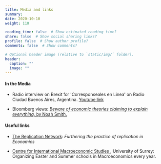 ```yaml
---
title: Media and links
summary:
date: 2020-10-10
weight: 110

reading_time: false  # Show estimated reading time?
share: false  # Show social sharing links?
profile: false  # Show author profile?
comments: false  # Show comments?

# Optional header image (relative to `static/img/` folder).
header:
  caption: ""
  image: ""
---
```

#### In the Media

* Radio interview on Brexit for 'Corresponseales en Linea' on Radio Ciudad Buenos Aires, Argentina. <a href="https://www.youtube.com/embed/NYGaAnNQyoc?autoplay=1&auto_play=true">Youtube link</a>

* Bloomberg views: <a href="https://www.bloomberg.com/opinion/articles/2019-04-23/modern-monetary-theory-austrian-economics-deserve-skepticism">*Beware of economic theories claiming to explain everything*, by Noah Smith. </a>



#### Useful links

* <a href="https://replicationnetwork.com">The Replication Network</a>: *Furthering the practice of replication in Economics* 

* <a href="https://www.surrey.ac.uk/centre-international-macroeconomic-studies-cims">Centre for International Macroeconomic Studies </a>, University of Surrey: Organizing Easter and Summer schools in Macroeconomics every year.


